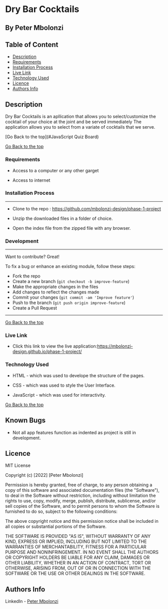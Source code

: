 # Dry Bar Cocktails

 ## By Peter Mbolonzi



 ## Table of Content

 - [Description](#description)
 - [Requirements](#requirements)
 - [Installation Process](#installation-Process)
 - [Live Link](#Live-Link)
 - [Technology  Used](#technology-Used)
 - [Licence](#licence)
 - [Authors Info](#Authors-Info)


 ## Description

 <p>Dry Bar Cocktails is an apllication that allows you to select/customize the cocktail of your choice at the joint and be served immediately The application allows you to select from a variate of cocktails that we serve.</p>


[Go Back to the top](#JavaScript Quiz Board)

[Go Back to the top](#phase-1-project)
 ###  Requirements

 * Access to  a computer or any other garget

 * Access to internet

 ### Installation Process

 ****  
* Clone to the repo : https://github.com/mbolonzi-design/phase-1-project

* Unzip the downloaded files in a folder of choice.

* Open the index file from the zipped file with any browser.
 ### Development
 ****

Want to contribute? Great!

To fix a bug or enhance an existing module, follow these steps:

- Fork the repo
- Create a new branch (`git checkout -b improve-feature`)
- Make the appropriate changes in the files
- Add changes to reflect the changes made
- Commit your changes (`git commit -am 'Improve feature'`)
- Push to the branch (`git push origin improve-feature`)
- Create a Pull Request 
 ****
 [Go Back to the top](#phase-1-project)
### Live Link

- Click this link to view the live application:https://mbolonzi-design.github.io/phase-1-project/
### Technology  Used
* HTML - which was used to develope the structure of the pages.

* CSS - which was used to style the User Interface.

* JavaScript - which was used for interactivity.

[Go Back to the top](#phase-1-project)

## Known Bugs
* Not all app features function as indented as project is still in development.

## Licence

MIT License

Copyright (c) [2022] [Peter Mbolonzi]

Permission is hereby granted, free of charge, to any person obtaining a copy
of this software and associated documentation files (the "Software"), to deal
in the Software without restriction, including without limitation the rights
to use, copy, modify, merge, publish, distribute, sublicense, and/or sell
copies of the Software, and to permit persons to whom the Software is
furnished to do so, subject to the following conditions:

The above copyright notice and this permission notice shall be included in all
copies or substantial portions of the Software.

THE SOFTWARE IS PROVIDED "AS IS", WITHOUT WARRANTY OF ANY KIND, EXPRESS OR
IMPLIED, INCLUDING BUT NOT LIMITED TO THE WARRANTIES OF MERCHANTABILITY,
FITNESS FOR A PARTICULAR PURPOSE AND NONINFRINGEMENT. IN NO EVENT SHALL THE
AUTHORS OR COPYRIGHT HOLDERS BE LIABLE FOR ANY CLAIM, DAMAGES OR OTHER
LIABILITY, WHETHER IN AN ACTION OF CONTRACT, TORT OR OTHERWISE, ARISING FROM,
OUT OF OR IN CONNECTION WITH THE SOFTWARE OR THE USE OR OTHER DEALINGS IN THE
SOFTWARE.


## Authors Info

LinkedIn - [Peter Mbolonzi](https://www.linkedin.com/in/peter-mbolonzi-ab5179152/)

